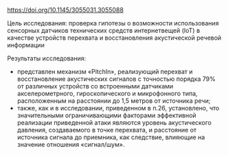  https://doi.org/10.1145/3055031.3055088
 
Цель исследования: проверка гипотезы о возможности использования сенсорных датчиков технических средств интернетвещей (IoT) в качестве устройств перехвата и восстановления акустической речевой информации

Результаты исследования: 
- представлен механизм «PitchIn», реализующий перехват и восстановление акустических сигналов с точностью порядка 79% от различных устройств со встроенными датчиками акселерометрного, гироскопического и микрофонного типа, расположенным на расстоянии до 1,5 метров от источника речи; 
- также, как и в исследовании, приведенном в п.26, установлено, что значительными ограничивающими факторами эффективной реализации приведенной атаки являются уровень акустического давления, создаваемого в точке перехвата, и расстояние от источника сигнала до приемника, как следствие, влияющие на значение отношения «сигнал/шум».